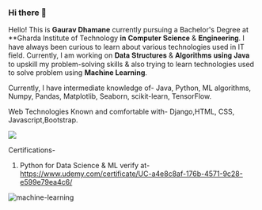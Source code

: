 ### Hi there 👋

Hello! This is **Gaurav Dhamane**  currently pursuing a Bachelor's Degree at **Gharda Institute of Technology 𝐢𝐧 𝐂𝐨𝐦𝐩𝐮𝐭𝐞𝐫 𝐒𝐜𝐢𝐞𝐧𝐜𝐞 & 𝐄𝐧𝐠𝐢𝐧𝐞𝐞𝐫𝐢𝐧𝐠. I have always been curious to learn about various technologies used in IT field. Currently, I am working on 𝐃𝐚𝐭𝐚 𝐒𝐭𝐫𝐮𝐜𝐭𝐮𝐫𝐞𝐬 & 𝐀𝐥𝐠𝐨𝐫𝐢𝐭𝐡𝐦𝐬 𝐮𝐬𝐢𝐧𝐠 𝐉𝐚𝐯𝐚 to upskill my problem-solving skills & also trying to learn technologies used to solve problem using **Machine Learning**.

Currently, I have intermediate knowledge of- Java, Python, ML algorithms, Numpy, Pandas, Matplotlib, Seaborn, scikit-learn, TensorFlow.

Web Technologies Known and comfortable with- Django,HTML, CSS, Javascript,Bootstrap.

![](https://komarev.com/ghpvc/?username=your-github-username)

Certifications- 
1. Python for Data Science & ML
verify at- https://www.udemy.com/certificate/UC-a4e8c8af-176b-4571-9c28-e599e79ea4c6/


![machine-learning](https://user-images.githubusercontent.com/75262183/197534954-4d24a33f-d79f-490b-95eb-1dfe51283f16.gif)

<!--
**gaurav9803/gaurav9803** is a ✨ _special_ ✨ repository because its `README.md` (this file) appears on your GitHub profile.

Here are some ideas to get you started:

- 🔭 I’m currently working on __Problem Solving__
- 🌱 I’m currently learning **Machine Learning**
- 💬 Looking for Job
- 📫 How to reach me: gauravdhamane22@gmail.com
- ⚡ Fun fact: I think I have Imposter Syndrome, This makes me doubt my abilities and skills sometimes.
-->
